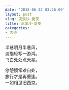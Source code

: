 ```yaml
---
date: '2018-06-24 03:26:00'
layout: post
slug: 浣溪沙·夏夜
title: 浣溪沙·夏夜
categories:
- 古诗
---
```

半巷明月半巷风，  
淡描轻写一游鸿。  
飞白处处点天星。

停憩惯常难自处，  
旅行才是再重逢。  
一如相见旧西京。

